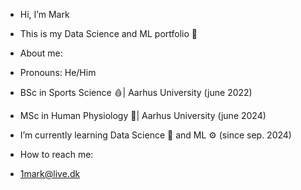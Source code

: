 - Hi, I’m Mark
- This is my Data Science and ML portfolio 📀

- About me:
- Pronouns: He/Him
- BSc in Sports Science 🩸| Aarhus University (june 2022)
- MSc in Human Physiology 🐀| Aarhus University (june 2024)
- I’m currently learning Data Science 🧮 and ML ⚙️ (since sep. 2024)
  
- How to reach me:
- 1mark@live.dk

<!---
1markmus/1markmus is a ✨ special ✨ repository because its `README.md` (this file) appears on your GitHub profile.
You can click the Preview link to take a look at your changes.
--->
